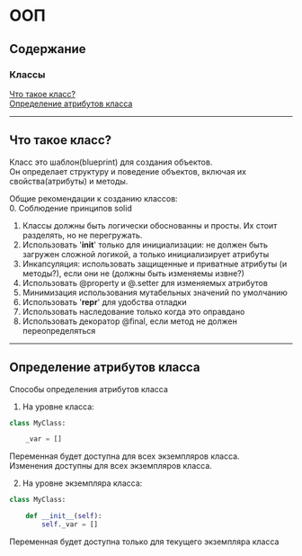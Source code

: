 # ООП  

## Содержание   

### Классы   
[Что такое класс?](#Что-такое-класс?)  
[Определение атрибутов класса](#Определение-атрибутов-класса)

----
## Что такое класс?
Класс это шаблон(blueprint) для создания объектов.  
Он определает структуру и поведение объектов, включая их свойства(атрибуты) и методы.

Общие рекомендации к созданию классов:    
0. Соблюдение принципов solid  
1. Классы должны быть логически обоснованны и просты. Их стоит разделять, но не перегружать.
2. Использовать '__init__' только для инициализации: не должен быть загружен сложной логикой, а только инициализирует атрибуты  
3. Инкапсуляция: использовать защищенные и приватные атрибуты (и методы?), если они не (должны быть изменяемы извне?)
4. Использовать @property и @<name>.setter для изменяемых атрибутов
5. Минимизация использования мутабельных значений по умолчанию  
6. Использовать '__repr__' для удобства отладки
7. Использовать наследование только когда это оправдано
8. Использовать декоратор @final, если метод не должен переопределяться


----
## Определение атрибутов класса 
Способы определения атрибутов класса  

1. На уровне класса:
```python 
class MyClass:

    _var = []
```
Переменная будет доступна для всех экземпляров класса.  
Изменения доступны для всех экземпляров класса.

2. На уровне экземпляра класса:
```python 
class MyClass:

    def __init__(self):
        self._var = []
```
Переменная будет доступна только для текущего экземпляра класса

